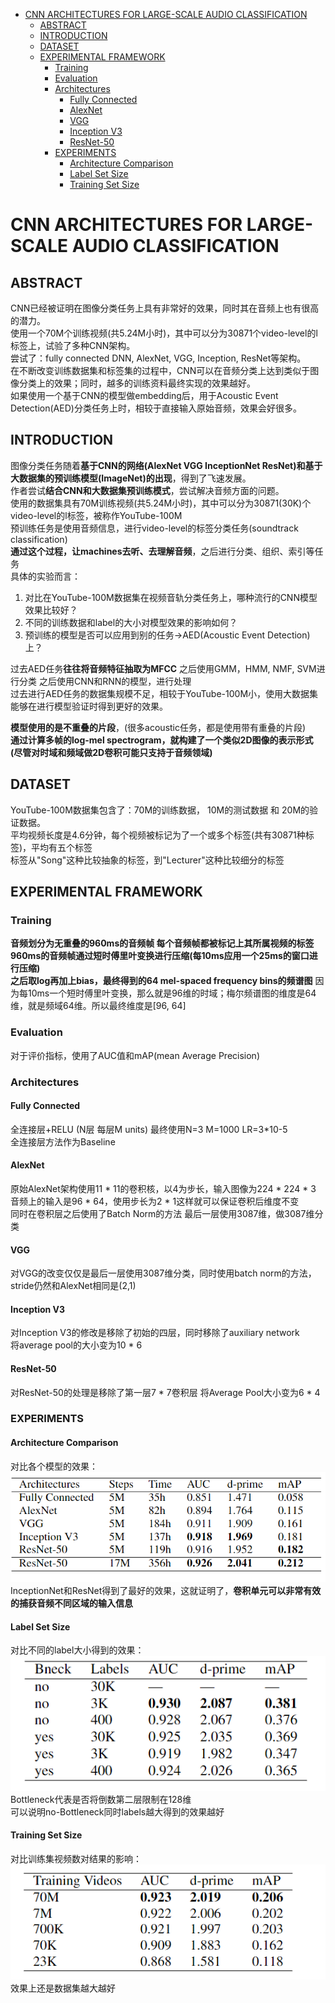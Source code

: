 - [CNN ARCHITECTURES FOR LARGE-SCALE AUDIO CLASSIFICATION](#cnn-architectures-for-large-scale-audio-classification)
  - [ABSTRACT](#abstract)
  - [INTRODUCTION](#introduction)
  - [DATASET](#dataset)
  - [EXPERIMENTAL FRAMEWORK](#experimental-framework)
    - [Training](#training)
    - [Evaluation](#evaluation)
    - [Architectures](#architectures)
      - [Fully Connected](#fully-connected)
      - [AlexNet](#alexnet)
      - [VGG](#vgg)
      - [Inception V3](#inception-v3)
      - [ResNet-50](#resnet-50)
    - [EXPERIMENTS](#experiments)
      - [Architecture Comparison](#architecture-comparison)
      - [Label Set Size](#label-set-size)
      - [Training Set Size](#training-set-size)
# CNN ARCHITECTURES FOR LARGE-SCALE AUDIO CLASSIFICATION
## ABSTRACT
CNN已经被证明在图像分类任务上具有非常好的效果，同时其在音频上也有很高的潜力。  
使用一个70M个训练视频(共5.24M小时)，其中可以分为30871个video-level的l标签上，试验了多种CNN架构。  
尝试了：fully connected DNN, AlexNet, VGG, Inception, ResNet等架构。  
在不断改变训练数据集和标签集的过程中，CNN可以在音频分类上达到类似于图像分类上的效果；同时，越多的训练资料最终实现的效果越好。  
如果使用一个基于CNN的模型做embedding后，用于Acoustic Event Detection(AED)分类任务上时，相较于直接输入原始音频，效果会好很多。  

## INTRODUCTION
图像分类任务随着**基于CNN的网络(AlexNet VGG InceptionNet ResNet)和基于大数据集的预训练模型(ImageNet)的出现**，得到了飞速发展。  
作者尝试**结合CNN和大数据集预训练模式**，尝试解决音频方面的问题。  
使用的数据集具有70M训练视频(共5.24M小时)，其中可以分为30871(30K)个video-level的l标签，被称作YouTube-100M  
预训练任务是使用音频信息，进行video-level的标签分类任务(soundtrack classification)  
**通过这个过程，让machines去听、去理解音频**，之后进行分类、组织、索引等任务  
具体的实验而言：
1. 对比在YouTube-100M数据集在视频音轨分类任务上，哪种流行的CNN模型效果比较好？
2. 不同的训练数据和label的大小对模型效果的影响如何？
3. 预训练的模型是否可以应用到别的任务->AED(Acoustic Event Detection)上？

过去AED任务**往往将音频特征抽取为MFCC** 之后使用GMM，HMM, NMF, SVM进行分类 之后使用CNN和RNN的模型，进行处理  
过去进行AED任务的数据集规模不足，相较于YouTube-100M小，使用大数据集能够在进行模型验证时得到更好的效果。  

**模型使用的是不重叠的片段**，(很多acoustic任务，都是使用带有重叠的片段)  
**通过计算多帧的log-mel spectrogram，就构建了一个类似2D图像的表示形式 (尽管对时域和频域做2D卷积可能只支持于音频领域)**  

## DATASET
YouTube-100M数据集包含了：70M的训练数据， 10M的测试数据 和 20M的验证数据。  
平均视频长度是4.6分钟，每个视频被标记为了一个或多个标签(共有30871种标签)，平均有五个标签  
标签从"Song"这种比较抽象的标签，到"Lecturer"这种比较细分的标签  

## EXPERIMENTAL FRAMEWORK
### Training
**音频划分为无重叠的960ms的音频帧 每个音频帧都被标记上其所属视频的标签**  
**960ms的音频帧通过短时傅里叶变换进行压缩(每10ms应用一个25ms的窗口进行压缩)**  
**之后取log再加上bias，最终得到的64 mel-spaced frequency bins的频谱图**
因为每10ms一个短时傅里叶变换，那么就是96维的时域；梅尔频谱图的维度是64维，就是频域64维。所以最终维度是[96, 64]  

### Evaluation
对于评价指标，使用了AUC值和mAP(mean Average Precision)

### Architectures
#### Fully Connected
全连接层+RELU (N层 每层M units) 最终使用N=3 M=1000 LR=3*10-5  
全连接层方法作为Baseline  
#### AlexNet
原始AlexNet架构使用11 * 11的卷积核，以4为步长，输入图像为224 * 224 * 3  
音频上的输入是96 * 64，使用步长为2 * 1这样就可以保证卷积后维度不变  
同时在卷积层之后使用了Batch Norm的方法 最后一层使用3087维，做3087维分类  
#### VGG
对VGG的改变仅仅是最后一层使用3087维分类，同时使用batch norm的方法，stride仍然和AlexNet相同是(2,1)  
#### Inception V3
对Inception V3的修改是移除了初始的四层，同时移除了auxiliary network  
将average pool的大小变为10 * 6  
#### ResNet-50
对ResNet-50的处理是移除了第一层7 * 7卷积层 将Average Pool大小变为6 * 4  

### EXPERIMENTS
#### Architecture Comparison
对比各个模型的效果：  
![exp](img/exp.png)  
InceptionNet和ResNet得到了最好的效果，这就证明了，**卷积单元可以非常有效的捕获音频不同区域的输入信息**  

#### Label Set Size
对比不同的label大小得到的效果：  
![label_exp](img/label_exp.png)  
Bottleneck代表是否将倒数第二层限制在128维  
可以说明no-Bottleneck同时labels越大得到的效果越好  

#### Training Set Size
对比训练集视频数对结果的影响：  
![train_exp](img/train_exp.png)  
效果上还是数据集越大越好  